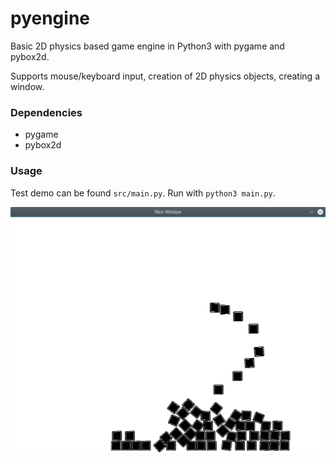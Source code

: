 # pyengine
Basic 2D physics based game engine in Python3 with pygame and pybox2d.

Supports mouse/keyboard input, creation of 2D physics objects, creating a window.

### Dependencies
- pygame
- pybox2d

### Usage
Test demo can be found `src/main.py`. Run with `python3 main.py`.

![demo image](demo.png)
